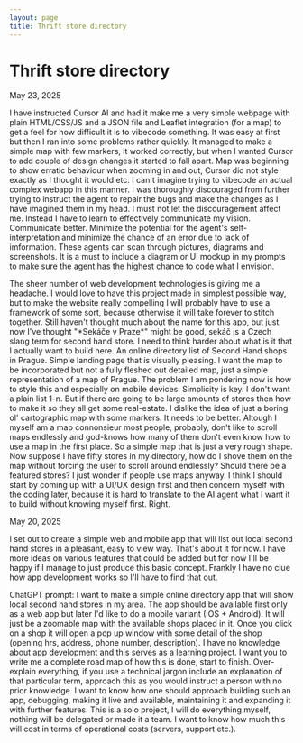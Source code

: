 ```yaml
---
layout: page
title: Thrift store directory
---
```

# Thrift store directory
<p class="datum">May 23, 2025</p>
<p>
I have instructed Cursor AI and had it make me a very simple webpage with plain HTML/CSS/JS and a JSON file and Leaflet integration (for a map) to get a feel for how difficult it is to vibecode something. It was easy at first but then I ran into some problems rather quickly. It managed to make a simple map with few markers, it worked correctly, but when I wanted Cursor to add couple of design changes it started to fall apart. Map was beginning to show erratic behaviour when zooming in and out, Cursor did not style exactly as I thought it would etc. I can't imagine trying to vibecode an actual complex webapp in this manner. I was thoroughly discouraged from further trying to instruct the agent to repair the bugs and make the changes as I have imagined them in my head. I must not let the discouragement affect me. Instead I have to learn to effectively communicate my vision. Communicate better. Minimize the potential for the agent's self-interpretation and minimize the chance of an error due to lack of imformation. These agents can scan through pictures, diagrams and screenshots. It is a must to include a diagram or UI mockup in my prompts to make sure the agent has the highest chance to code what I envision.
</p>
<p>
The sheer number of web development technologies is giving me a headache. I would love to have this project made in simplest possible way, but to make the website really compelling I will probably have to use a framework of some sort, because otherwise it will take forever to stitch together.  
Still haven't thought much about the name for this app, but just now I've thought "*Sekáče v Praze*" might be good, sekáč is a Czech slang term for second hand store.  
I need to think harder about what is it that I actually want to build here.  
An online directory list of Second Hand shops in Prague. Simple landing page that is visually pleasing. I want the map to be incorporated but not a fully fleshed out detailed map, just a simple representation of a map of Prague. The problem I am pondering now is how to style this and especially on mobile devices. Simplicity is key. I don't want a plain list 1-n. But if there are going to be large amounts of stores then how to make it so they all get some real-estate. I dislike the idea of just a boring ol' cartographic map with some markers. It needs to be better. Altough I myself am a map connonsieur most people, probably, don't like to scroll maps endlessly and god-knows how many of them don't even know how to use a map in the first place. 
So a simple map that is just a very rough shape. Now suppose I have fifty stores in my directory, how do I shove them on the map without forcing the user to scroll around endlessly? Should there be a featured stores? I just wonder if people use maps anyway.  
I think I should start by coming up with a UI/UX design first and then concern myself with the coding later, because it is hard to translate to the AI agent what I want it to build without knowing myself first. Right. 
</p>

<p class="datum">May 20, 2025</p>
<p>
I set out to create a simple web and mobile app that will list out local second hand stores in a pleasant, easy to view way. That's about it for now. I have more ideas on various features that could be added but for now I'll be happy if I manage to just produce this basic concept.  
Frankly I have no clue how app development works so I'll have to find that out.
</p>

<div class="spacer"></div>

<p>
ChatGPT prompt: 
I want to make a simple online directory app that will show local second hand stores in my area. The app should be available first only as a web app but later I'd like to do a mobile variant (IOS + Android). It will just be a zoomable map with the available shops placed in it. Once you click on a shop it will open a pop up window with some detail of the shop (opening hrs, address, phone number, description). I have no knowledge about app development and this serves as a learning project. I want you to write me a complete road map of how this is done, start to finish. Over-explain everything, if you use a technical jargon include an explanation of that particular term, approach this as you would instruct a person with no prior knowledge. I want to know how one should approach building such an app, debugging, making it live and available, maintaining it and expanding it with further features. This is a solo project, I will do everything myself, nothing will be delegated or made it a team. I want to know how much this will cost in terms of operational costs (servers, support etc.).
</p>

